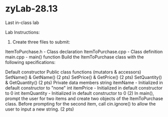 # zyLab-28.13
Last in-class lab

Lab Instructions: 
1) Create three files to submit:

ItemToPurchase.h - Class declaration
ItemToPurchase.cpp - Class definition
main.cpp - main() function
Build the ItemToPurchase class with the following specifications:

Default constructor
Public class functions (mutators & accessors)
SetName() & GetName() (2 pts)
SetPrice() & GetPrice() (2 pts)
SetQuantity() & GetQuantity() (2 pts)
Private data members
string itemName - Initialized in default constructor to "none"
int itemPrice - Initialized in default constructor to 0
int itemQuantity - Initialized in default constructor to 0
(2) In main(), prompt the user for two items and create two objects of the ItemToPurchase class. Before prompting for the second item, call cin.ignore() to allow the user to input a new string. (2 pts)
